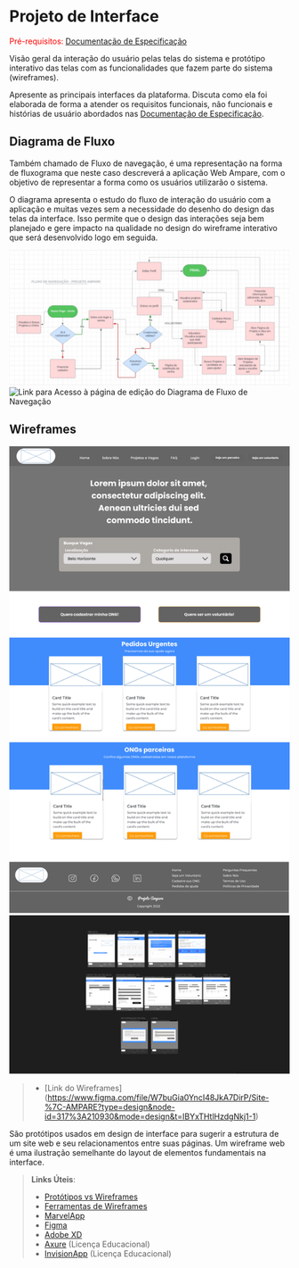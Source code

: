 # Projeto de Interface

<span style="color:red">Pré-requisitos: <a href="2-Especificação do Projeto.md"> Documentação de Especificação</a></span>

Visão geral da interação do usuário pelas telas do sistema e protótipo interativo das telas com as funcionalidades que fazem parte do sistema (wireframes).

Apresente as principais interfaces da plataforma. Discuta como ela foi elaborada de forma a atender os requisitos funcionais, não funcionais e histórias de usuário abordados nas <a href="2-Especificação do Projeto.md"> Documentação de Especificação</a>.

## Diagrama de Fluxo

Também chamado de Fluxo de navegação, é uma representação na forma de fluxograma que neste caso descreverá a aplicação Web Ampare, com o objetivo de representar a forma como os usuários utilizarão o sistema.

O diagrama apresenta o estudo do fluxo de interação do usuário com a aplicação e muitas vezes sem a necessidade do desenho do design das telas da interface. Isso permite que o design das interações seja bem planejado e gere impacto na qualidade no design do wireframe interativo que será desenvolvido logo em seguida.

![Diagrama de Fluxo de Navegação](img/diagrama-fluxo-navegacao.jpg)
![Link para Acesso à página de edição do Diagrama de Fluxo de Navegação](https://lucid.app/lucidchart/5e8b4f08-fd83-4154-a9a0-679ea5f29872/edit?invitationId=inv_57250cf7-ee13-4c6c-b6c5-4aba1e6593ed&page=0_0#)

## Wireframes

![Exemplo de Wireframe](<img/HOME%20(1).png>)
![Exeplos das demais telas](img/telas%20restantes.png)

> - [Link do Wireframes] (https://www.figma.com/file/W7buGia0YncI48JkA7DirP/Site-%7C-AMPARE?type=design&node-id=317%3A210930&mode=design&t=IBYxTHtlHzdgNkj1-1)

São protótipos usados em design de interface para sugerir a estrutura de um site web e seu relacionamentos entre suas páginas. Um wireframe web é uma ilustração semelhante do layout de elementos fundamentais na interface.

> **Links Úteis**:
>
> - [Protótipos vs Wireframes](https://www.nngroup.com/videos/prototypes-vs-wireframes-ux-projects/)
> - [Ferramentas de Wireframes](https://rockcontent.com/blog/wireframes/)
> - [MarvelApp](https://marvelapp.com/developers/documentation/tutorials/)
> - [Figma](https://www.figma.com/)
> - [Adobe XD](https://www.adobe.com/br/products/xd.html#scroll)
> - [Axure](https://www.axure.com/edu) (Licença Educacional)
> - [InvisionApp](https://www.invisionapp.com/) (Licença Educacional)
